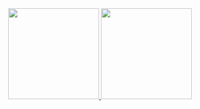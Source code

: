 <div align="center">
  <a href="https://github.com/victordsviana">
  <img height="180cm" src="https://github-readme-stats.vercel.app/api?username=victordsviana&show_icons=true&theme=dracula&include_all_commits=true&count_private=true"/>
  <img height="180cm" src="https://github-readme-stats.vercel.app/api/top-langs/?username=victordsviana&layout=compact&langs_count=16&theme=dracula"/>
</div>
